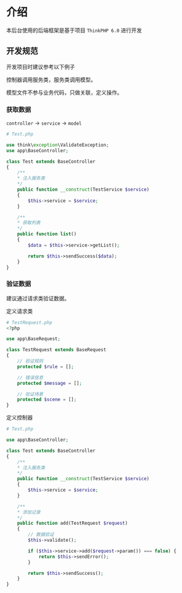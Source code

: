 # 介绍
本后台使用的后端框架是基于项目 `ThinkPHP 6.0` 进行开发

## 开发规范

开发项目时建议参考以下例子

控制器调用服务类，服务类调用模型。

模型文件不参与业务代码，只做关联，定义操作。

### 获取数据
 `controller` -> `service` -> `model`

```php
# Test.php

use think\exception\ValidateException;
use app\BaseController;

class Test extends BaseController
{
    /**
    * 注入服务类
    */
    public function __construct(TestService $service)
    {
        $this->service = $service;
    }

    /**
    * 获取列表
    */
    public function list()
    {
        $data = $this->service->getList();

        return $this->sendSuccess($data);
    }
}
```

### 验证数据
建议通过请求类验证数据。

定义请求类
```php
# TestRequest.php
<?php

use app\BaseRequest;

class TestRequest extends BaseRequest
{
    // 验证规则
    protected $rule = [];

    // 错误信息
    protected $message = [];

    // 验证场景
    protected $scene = [];
}
```

定义控制器
```php
# Test.php

use app\BaseController;

class Test extends BaseController
{
    /**
    * 注入服务类
    */
    public function __construct(TestService $service)
    {
        $this->service = $service;
    }

    /**
    * 添加记录
    */
    public function add(TestRequest $request)
    {
        // 数据验证
        $this->validate();

        if ($this->service->add($request->param()) === false) {
            return $this->sendError();
        }

        return $this->sendSuccess();
    }
}
```